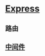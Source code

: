 # [Express](www.expressjs.com.cn)

## 路由

## [中间件](https://expressjs.com/en/guide/writing-middleware.html)